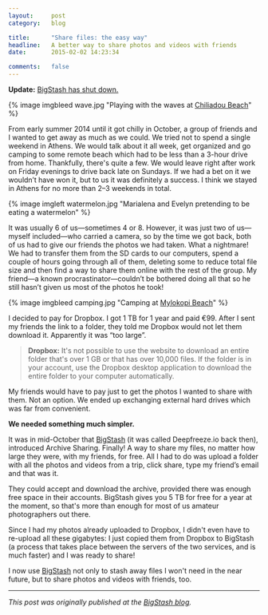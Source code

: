 ```yaml
---
layout:     post
category:   blog

title:      "Share files: the easy way"
headline:   A better way to share photos and videos with friends
date:       2015-02-02 14:23:34

comments:   false
---
```

**Update:** [BigStash has shut down.](http://blog.bigstash.co/2015/07/03/bigstash-is-shutting-down/?utm_source=letters+from+vrypan&utm_campaign=68add8b37c-150723_letter_012&utm_medium=email&utm_term=0_267015b10c-68add8b37c-117994697)

{% image imgbleed wave.jpg "Playing with the waves at [Chiliadou Beach](http://www.greece.com/destinations/Central_Greece/Evia/Settlement/Chiliadou_Beach.html)" %}

From early summer 2014 until it got chilly in October, a group of friends and I wanted to get away as much as we could. We tried not to spend a single weekend in Athens. We would talk about it all week, get organized and go camping to some remote beach which had to be less than a 3-hour drive from home. Thankfully, there's quite a few. We would leave right after work on Friday evenings to drive back late on Sundays. If we had a bet on it we wouldn’t have won it, but to us it was definitely a success. I think we stayed in Athens for no more than 2–3 weekends in total.

{% image imgleft watermelon.jpg "Marialena and Evelyn pretending to be eating a watermelon" %}

It was usually 6 of us—sometimes 4 or 8. However, it was just two of us—myself included—who carried a camera, so by the time we got back, both of us had to give our friends the photos we had taken. What a nightmare! We had to transfer them from the SD cards to our computers, spend a couple of hours going through all of them, deleting some to reduce total file size and then find a way to share them online with the rest of the group. My friend—a known procrastinator—couldn’t be bothered doing all that so he still hasn’t given us most of the photos he took!

{% image imgbleed camping.jpg "Camping at [Mylokopi Beach](http://www.greece.com/destinations/Peloponnese/Corinth/Beach/Mylokopi.html)" %}

I decided to pay for Dropbox. I got 1 TB for 1 year and paid €99. After I sent my friends the link to a folder, they told me Dropbox would not let them download it. Apparently it was “too large”.

> **Dropbox:** It's not possible to use the website to download an entire folder that's over 1 GB or that has over 10,000 files. If the folder is in your account, use the Dropbox desktop application to download the entire folder to your computer automatically.

My friends would have to pay just to get the photos I wanted to share with them. Not an option. We ended up exchanging external hard drives which was far from convenient.

**We needed something much simpler.**

It was in mid-October that [BigStash](https://www.bigstash.co/) (it was called Deepfreeze.io back then), introduced Archive Sharing. Finally! A way to share my files, no matter how large they were, with my friends, for free. All I had to do was upload a folder with all the photos and videos from a trip, click share, type my friend’s email and that was it.

They could accept and download the archive, provided there was enough free space in their accounts. BigStash gives you 5 TB for free for a year at the moment, so that's more than enough for most of us amateur photographers out there.

Since I had my photos already uploaded to Dropbox, I didn't even have to re-upload all these gigabytes: I just copied them from Dropbox to BigStash (a process that takes place between the servers of the two services, and is much faster) and I was ready to share!

I now use [BigStash](https://www.bigstash.co/) not only to stash away files I won't need in the near future, but to share photos and videos with friends, too.

---


*This post was originally published at the [BigStash blog](http://blog.bigstash.co/2015/02/02/a-better-way-to-share-photos-and-videos-with-friends/).*